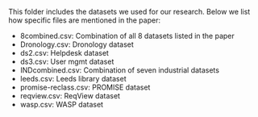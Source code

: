 This folder includes the datasets we used for our research. Below we list how specific files are mentioned in the paper:

- 8combined.csv: Combination of all 8 datasets listed in the paper
- Dronology.csv: Dronology dataset
- ds2.csv: Helpdesk dataset
- ds3.csv: User mgmt dataset
- INDcombined.csv: Combination of seven industrial datasets
- leeds.csv: Leeds library dataset
- promise-reclass.csv: PROMISE dataset 
- reqview.csv: ReqView dataset
- wasp.csv: WASP dataset

